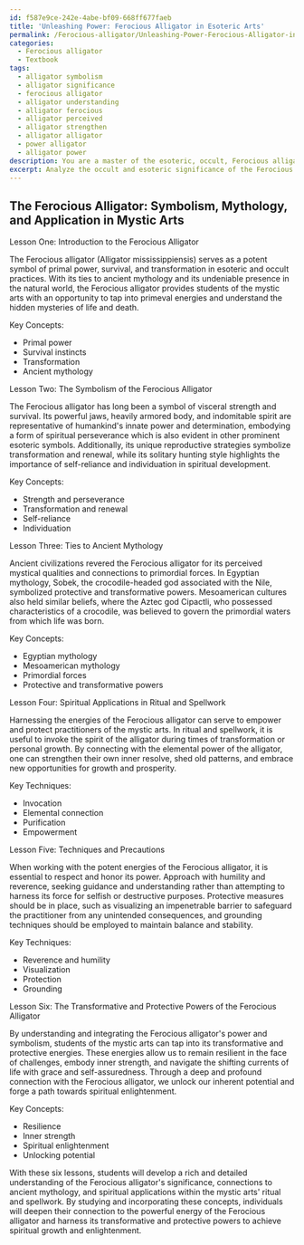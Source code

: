 ```yaml
---
id: f587e9ce-242e-4abe-bf09-668ff677faeb
title: 'Unleashing Power: Ferocious Alligator in Esoteric Arts'
permalink: /Ferocious-alligator/Unleashing-Power-Ferocious-Alligator-in-Esoteric-Arts/
categories:
  - Ferocious alligator
  - Textbook
tags:
  - alligator symbolism
  - alligator significance
  - ferocious alligator
  - alligator understanding
  - alligator ferocious
  - alligator perceived
  - alligator strengthen
  - alligator alligator
  - power alligator
  - alligator power
description: You are a master of the esoteric, occult, Ferocious alligator and education, you have written many textbooks on the subject in ways that provide students with rich and deep understanding of the subject. You are being asked to write textbook-like sections on a topic and you do it with full context, explainability, and reliability in accuracy to the true facts of the topic at hand, in a textbook style that a student would easily be able to learn from, in a rich, engaging, and contextual way. Always include relevant context (such as formulas and history), related concepts, and in a way that someone can gain deep insights from.
excerpt: Analyze the occult and esoteric significance of the Ferocious alligator, providing insights for students of the mystic arts. Write a lesson plan, diving into the symbolism, ties to ancient mythology, and its spiritual applications in ritual and spellwork. Discuss the techniques and precautions one must take while working with the energies of the Ferocious alligator and explain the transformative and protective powers associated with it.
---
```


## The Ferocious Alligator: Symbolism, Mythology, and Application in Mystic Arts

Lesson One: Introduction to the Ferocious Alligator

The Ferocious alligator (Alligator mississippiensis) serves as a potent symbol of primal power, survival, and transformation in esoteric and occult practices. With its ties to ancient mythology and its undeniable presence in the natural world, the Ferocious alligator provides students of the mystic arts with an opportunity to tap into primeval energies and understand the hidden mysteries of life and death.

Key Concepts:
- Primal power
- Survival instincts
- Transformation
- Ancient mythology

Lesson Two: The Symbolism of the Ferocious Alligator

The Ferocious alligator has long been a symbol of visceral strength and survival. Its powerful jaws, heavily armored body, and indomitable spirit are representative of humankind's innate power and determination, embodying a form of spiritual perseverance which is also evident in other prominent esoteric symbols. Additionally, its unique reproductive strategies symbolize transformation and renewal, while its solitary hunting style highlights the importance of self-reliance and individuation in spiritual development.

Key Concepts:
- Strength and perseverance
- Transformation and renewal
- Self-reliance
- Individuation

Lesson Three: Ties to Ancient Mythology

Ancient civilizations revered the Ferocious alligator for its perceived mystical qualities and connections to primordial forces. In Egyptian mythology, Sobek, the crocodile-headed god associated with the Nile, symbolized protective and transformative powers. Mesoamerican cultures also held similar beliefs, where the Aztec god Cipactli, who possessed characteristics of a crocodile, was believed to govern the primordial waters from which life was born.

Key Concepts:
- Egyptian mythology
- Mesoamerican mythology
- Primordial forces
- Protective and transformative powers

Lesson Four: Spiritual Applications in Ritual and Spellwork

Harnessing the energies of the Ferocious alligator can serve to empower and protect practitioners of the mystic arts. In ritual and spellwork, it is useful to invoke the spirit of the alligator during times of transformation or personal growth. By connecting with the elemental power of the alligator, one can strengthen their own inner resolve, shed old patterns, and embrace new opportunities for growth and prosperity.

Key Techniques:
- Invocation
- Elemental connection
- Purification
- Empowerment

Lesson Five: Techniques and Precautions

When working with the potent energies of the Ferocious alligator, it is essential to respect and honor its power. Approach with humility and reverence, seeking guidance and understanding rather than attempting to harness its force for selfish or destructive purposes. Protective measures should be in place, such as visualizing an impenetrable barrier to safeguard the practitioner from any unintended consequences, and grounding techniques should be employed to maintain balance and stability.

Key Techniques:
- Reverence and humility
- Visualization
- Protection
- Grounding

Lesson Six: The Transformative and Protective Powers of the Ferocious Alligator

By understanding and integrating the Ferocious alligator's power and symbolism, students of the mystic arts can tap into its transformative and protective energies. These energies allow us to remain resilient in the face of challenges, embody inner strength, and navigate the shifting currents of life with grace and self-assuredness. Through a deep and profound connection with the Ferocious alligator, we unlock our inherent potential and forge a path towards spiritual enlightenment.

Key Concepts:
- Resilience
- Inner strength
- Spiritual enlightenment
- Unlocking potential

With these six lessons, students will develop a rich and detailed understanding of the Ferocious alligator's significance, connections to ancient mythology, and spiritual applications within the mystic arts' ritual and spellwork. By studying and incorporating these concepts, individuals will deepen their connection to the powerful energy of the Ferocious alligator and harness its transformative and protective powers to achieve spiritual growth and enlightenment.
